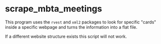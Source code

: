 # scrape_mbta_meetings

This program uses the `rvest` and `xml2` packages to look for specific "cards" inside a specific webpage and turns the information into a flat file.

If a different website structure exists this script will not work.
